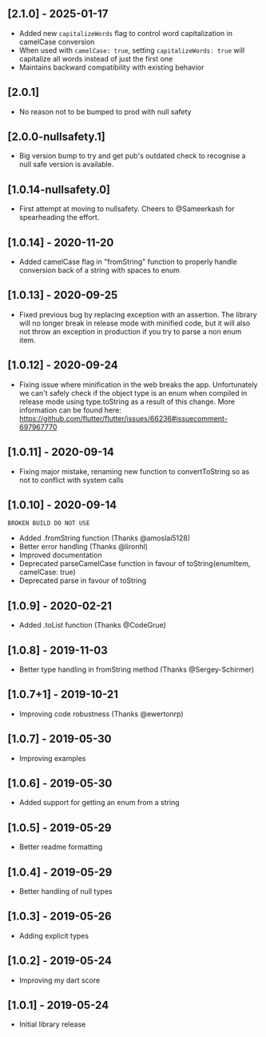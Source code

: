 ## [2.1.0] - 2025-01-17

- Added new `capitalizeWords` flag to control word capitalization in camelCase conversion
- When used with `camelCase: true`, setting `capitalizeWords: true` will capitalize all words instead of just the first one
- Maintains backward compatibility with existing behavior

## [2.0.1]

- No reason not to be bumped to prod with null safety

## [2.0.0-nullsafety.1]

- Big version bump to try and get pub's outdated check to recognise a null safe version is available.

## [1.0.14-nullsafety.0]

- First attempt at moving to nullsafety. Cheers to @Sameerkash for spearheading the effort.

## [1.0.14] - 2020-11-20

- Added camelCase flag in "fromString" function to properly handle conversion back of a string with spaces to enum

## [1.0.13] - 2020-09-25

- Fixed previous bug by replacing exception with an assertion. The library will no longer break in release mode with minified code, but it will also not throw an exception in production if you try to parse a non enum item.

## [1.0.12] - 2020-09-24

- Fixing issue where minification in the web breaks the app. Unfortunately we can't safely check if the object type is an enum when compiled in release mode using type.toString as a result of this change.
More information can be found here:
https://github.com/flutter/flutter/issues/66236#issuecomment-697967770


## [1.0.11] - 2020-09-14

- Fixing major mistake, renaming new function to convertToString so as not to conflict with system calls

## [1.0.10] - 2020-09-14

    BROKEN BUILD DO NOT USE

- Added .fromString function (Thanks @amoslai5128)
- Better error handling (Thanks @lironhl)
- Improved documentation
- Deprecated parseCamelCase function in favour of toString(enumItem, camelCase: true)
- Deprecated parse in favour of toString

## [1.0.9] - 2020-02-21

- Added .toList function (Thanks @CodeGrue)

## [1.0.8] - 2019-11-03

- Better type handling in fromString method (Thanks @Sergey-Schirmer)

## [1.0.7+1] - 2019-10-21

- Improving code robustness (Thanks @ewertonrp)

## [1.0.7] - 2019-05-30

- Improving examples

## [1.0.6] - 2019-05-30

- Added support for getting an enum from a string

## [1.0.5] - 2019-05-29

- Better readme formatting

## [1.0.4] - 2019-05-29

- Better handling of null types

## [1.0.3] - 2019-05-26

- Adding explicit types

## [1.0.2] - 2019-05-24

- Improving my dart score

## [1.0.1] - 2019-05-24

- Initial library release
